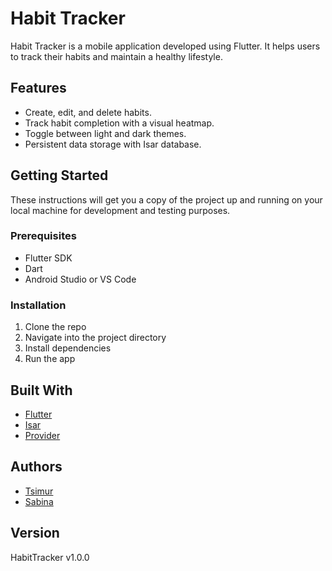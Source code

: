 # Habit Tracker

Habit Tracker is a mobile application developed using Flutter. It helps users to track their habits and maintain a healthy lifestyle.

## Features

- Create, edit, and delete habits.
- Track habit completion with a visual heatmap.
- Toggle between light and dark themes.
- Persistent data storage with Isar database.

## Getting Started

These instructions will get you a copy of the project up and running on your local machine for development and testing purposes.

### Prerequisites

- Flutter SDK
- Dart
- Android Studio or VS Code

### Installation

1. Clone the repo
2. Navigate into the project directory
3. Install dependencies
4. Run the app

## Built With

- [Flutter](https://flutter.dev/)
- [Isar](https://isar.dev/)
- [Provider](https://pub.dev/packages/provider)

## Authors

- [Tsimur](https://github.com/RooDie10)
- [Sabina](https://github.com/ChersobiusSignatus)

## Version

HabitTracker v1.0.0
